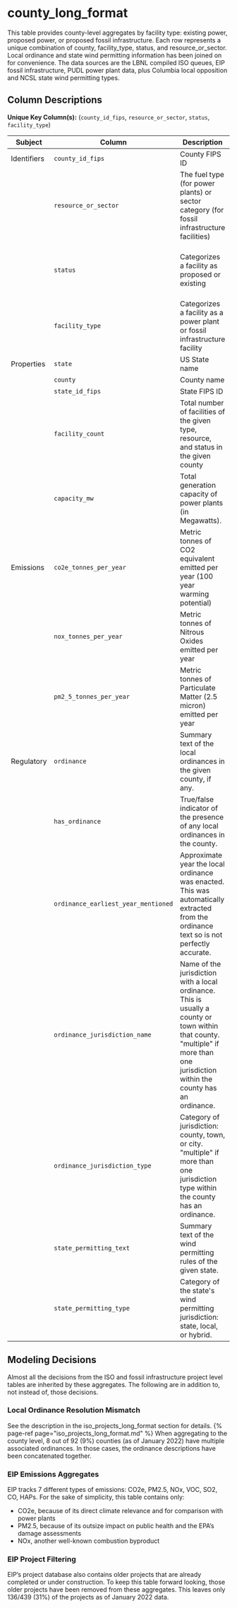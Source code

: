 # county_long_format

This table provides county-level aggregates by facility type: existing power, proposed power, or proposed fossil infrastructure. Each row represents a unique combination of county, facility_type, status, and resource_or_sector. Local ordinance and state wind permitting information has been joined on for convenience.
The data sources are the LBNL compiled ISO queues, EIP fossil infrastructure, PUDL power plant data, plus Columbia local opposition and NCSL state wind permitting types.

## Column Descriptions

**Unique Key Column(s):** (`county_id_fips`, `resource_or_sector`, `status`, `facility_type`)

|Subject|Column|Description|Source|Notes|
|----|----|----|----|----|
|Identifiers|`county_id_fips`|County FIPS ID|Census||
||`resource_or_sector`|The fuel type (for power plants) or sector category (for fossil infrastructure facilities)|LBNL (proposed power), PUDL (existing power) or EIP (infrastructure)||
||`status`|Categorizes a facility as proposed or existing|LBNL (proposed power), PUDL (existing power) or EIP (infrastructure)||
||`facility_type`|Categorizes a facility as a power plant or fossil infrastructure facility|LBNL (proposed power), PUDL (existing power) or EIP (infrastructure)||
|Properties|`state`|US State name|Census||
||`county`|County name|Census||
||`state_id_fips`|State FIPS ID|Census||
||`facility_count`|Total number of facilities of the given type, resource, and status in the given county|LBNL (proposed power), PUDL (existing power) or EIP (infrastructure)||
||`capacity_mw`|Total generation capacity of power plants (in Megawatts).|LBNL (proposed power), PUDL (existing power) or EIP (infrastructure)||
|Emissions|`co2e_tonnes_per_year`|Metric tonnes of CO2 equivalent emitted per year (100 year warming potential)|derived from PUDL (power) or EIP (infrastructure)||
||`nox_tonnes_per_year`|Metric tonnes of Nitrous Oxides emitted per year|EIP||
||`pm2_5_tonnes_per_year`|Metric tonnes of Particulate Matter (2.5 micron) emitted per year|EIP||
|Regulatory|`ordinance`|Summary text of the local ordinances in the given county, if any.|RELDI||
||`has_ordinance`|True/false indicator of the presence of any local ordinances in the county.|derived from RELDI||
||`ordinance_earliest_year_mentioned`|Approximate year the local ordinance was enacted. This was automatically extracted from the ordinance text so is not perfectly accurate.|derived from RELDI||
||`ordinance_jurisdiction_name`|Name of the jurisdiction with a local ordinance. This is usually a county or town within that county. "multiple" if more than one jurisdiction within the county has an ordinance.|RELDI||
||`ordinance_jurisdiction_type`|Category of jurisdiction: county, town, or city. "multiple" if more than one jurisdiction type within the county has an ordinance.|derived from RELDI||
||`state_permitting_text`|Summary text of the wind permitting rules of the given state.|NCSL||
||`state_permitting_type`|Category of the state's wind permitting jurisdiction: state, local, or hybrid.|NCSL||

## Modeling Decisions

Almost all the decisions from the ISO and fossil infrastructure project level tables are inherited by these aggregates. The following are in addition to, not instead of, those decisions.

### Local Ordinance Resolution Mismatch

See the description in the iso\_projects\_long\_format section for details.
{% page-ref page="iso_projects_long_format.md" %}
When aggregating to the county level, 8 out of 92 (9%) counties (as of January 2022) have multiple associated ordinances. In those cases, the ordinance descriptions have been concatenated together.

### EIP Emissions Aggregates

EIP tracks 7 different types of emissions: CO2e, PM2.5, NOx, VOC, SO2, CO, HAPs. For the sake of simplicity, this table contains only:

* CO2e, because of its direct climate relevance and for comparison with power plants
* PM2.5, because of its outsize impact on public health and the EPA’s damage assessments
* NOx, another well-known combustion byproduct

### EIP Project Filtering

EIP’s project database also contains older projects that are already completed or under construction. To keep this table forward looking, those older projects have been removed from these aggregates. This leaves only 136/439 (31%) of the projects as of January 2022 data.

